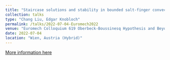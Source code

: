 ```yaml
---
title: "Staircase solutions and stability in bounded salt-finger convection"
collection: talks
type: "Chang Liu, Edgar Knobloch"
permalink: /talks/2022-07-04-Euromech2022
venue: "Euromech Colloquium 619 Oberbeck-Boussinesq Hypothesis and Beyond in stratified turbulence"
date: 2022-07-04
location: "Wien, Austria (Hybrid)"
---
```


[More information here](https://619.euromech.org/)

